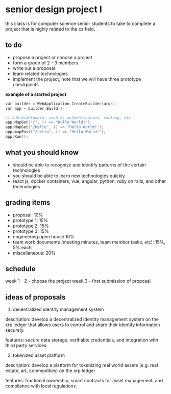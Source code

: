 #  senior design project I

this class is for computer science senior students to take to complete a project that is highly related to the cs field.

##  to do

-  propose a project or choose a project
-  form a group of 2 - 3 members
-  write out a proposal
-  learn related technologies
-  implement the project, note that we will have three prototype checkpoints

**example of a started project**

```cpp
var builder = WebApplication.CreateBuilder(args);
var app = builder.Build()

// add middleware, such as authentication, routing, etc.
app.MapGet("/", () => "Hello World!");
app.MapGet("/hello", () => "Hello World!");
app.mapPost("/hello", () => "Hello World!");
app.Run();
```

##  what you should know

-  should be able to recognize and identify patterns of the certain technologies
-  you should be able to learn new technologies quickly
-  react js, docker containers, vue, angular, python, ruby on rails, and other technologies

##  grading items

-  proposal: 10%
-  prototype 1: 15%
-  prototype 2: 15%
-  prototype 3: 15%
-  engineering open house 10%
-  team work documents (meeting minutes, team member tasks, etc): 15%, 5% each
-  miscellaneous: 20%

##  schedule

week 1 - 2 - choose the project
week 3 - first submission of proposal

##  ideas of proposals

1.  decentralized identity management system

description:  develop a decentralized identity management system on the xrp ledger that allows users to control and share their identity information securely.

features:  secure data storage, verifiable credentials, and integration with third party services.

2.  tokenized asset platform

description:  develop a platform for tokenizing real world assets (e.g. real estate, art, commodities) on the xrp ledger

features:  fractional ownership, smart contracts for asset management, and compliance with local regulations.